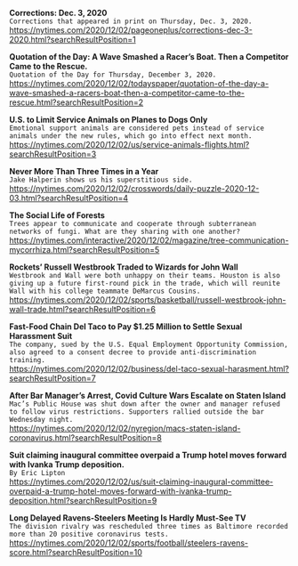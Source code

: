 **Corrections: Dec. 3, 2020**\
`Corrections that appeared in print on Thursday, Dec. 3, 2020.`\
https://nytimes.com/2020/12/02/pageoneplus/corrections-dec-3-2020.html?searchResultPosition=1

**Quotation of the Day: A Wave Smashed a Racer’s Boat. Then a Competitor Came to the Rescue.**\
`Quotation of the Day for Thursday, December 3, 2020.`\
https://nytimes.com/2020/12/02/todayspaper/quotation-of-the-day-a-wave-smashed-a-racers-boat-then-a-competitor-came-to-the-rescue.html?searchResultPosition=2

**U.S. to Limit Service Animals on Planes to Dogs Only**\
`Emotional support animals are considered pets instead of service animals under the new rules, which go into effect next month.`\
https://nytimes.com/2020/12/02/us/service-animals-flights.html?searchResultPosition=3

**Never More Than Three Times in a Year**\
`Jake Halperin shows us his superstitious side.`\
https://nytimes.com/2020/12/02/crosswords/daily-puzzle-2020-12-03.html?searchResultPosition=4

**The Social Life of Forests**\
`Trees appear to communicate and cooperate through subterranean networks of fungi. What are they sharing with one another?`\
https://nytimes.com/interactive/2020/12/02/magazine/tree-communication-mycorrhiza.html?searchResultPosition=5

**Rockets’ Russell Westbrook Traded to Wizards for John Wall**\
`Westbrook and Wall were both unhappy on their teams. Houston is also giving up a future first-round pick in the trade, which will reunite Wall with his college teammate DeMarcus Cousins.`\
https://nytimes.com/2020/12/02/sports/basketball/russell-westbrook-john-wall-trade.html?searchResultPosition=6

**Fast-Food Chain Del Taco to Pay $1.25 Million to Settle Sexual Harassment Suit**\
`The company, sued by the U.S. Equal Employment Opportunity Commission, also agreed to a consent decree to provide anti-discrimination training.`\
https://nytimes.com/2020/12/02/business/del-taco-sexual-harasment.html?searchResultPosition=7

**After Bar Manager’s Arrest, Covid Culture Wars Escalate on Staten Island**\
`Mac’s Public House was shut down after the owner and manager refused to follow virus restrictions. Supporters rallied outside the bar Wednesday night.`\
https://nytimes.com/2020/12/02/nyregion/macs-staten-island-coronavirus.html?searchResultPosition=8

**Suit claiming inaugural committee overpaid a Trump hotel moves forward with Ivanka Trump deposition.**\
`By Eric Lipton`\
https://nytimes.com/2020/12/02/us/suit-claiming-inaugural-committee-overpaid-a-trump-hotel-moves-forward-with-ivanka-trump-deposition.html?searchResultPosition=9

**Long Delayed Ravens-Steelers Meeting Is Hardly Must-See TV**\
`The division rivalry was rescheduled three times as Baltimore recorded more than 20 positive coronavirus tests.`\
https://nytimes.com/2020/12/02/sports/football/steelers-ravens-score.html?searchResultPosition=10

